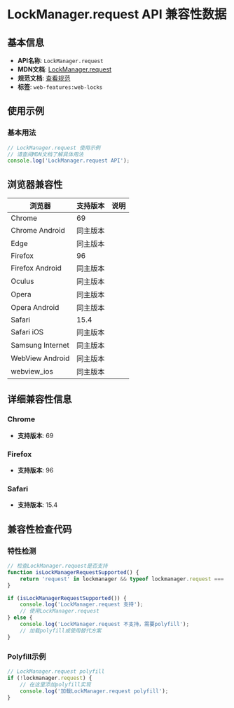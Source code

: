 # LockManager.request API 兼容性数据

## 基本信息

- **API名称**: `LockManager.request`
- **MDN文档**: [LockManager.request](https://developer.mozilla.org/docs/Web/API/LockManager/request)
- **规范文档**: [查看规范](https://w3c.github.io/web-locks/#api-lock-manager-request)
- **标签**: `web-features:web-locks`

## 使用示例

### 基本用法

```javascript
// LockManager.request 使用示例
// 请查阅MDN文档了解具体用法
console.log('LockManager.request API');
```

## 浏览器兼容性

| 浏览器 | 支持版本 | 说明 |
|--------|----------|------|
| Chrome | 69 |  |
| Chrome Android | 同主版本 |  |
| Edge | 同主版本 |  |
| Firefox | 96 |  |
| Firefox Android | 同主版本 |  |
| Oculus | 同主版本 |  |
| Opera | 同主版本 |  |
| Opera Android | 同主版本 |  |
| Safari | 15.4 |  |
| Safari iOS | 同主版本 |  |
| Samsung Internet | 同主版本 |  |
| WebView Android | 同主版本 |  |
| webview_ios | 同主版本 |  |

## 详细兼容性信息

### Chrome

- **支持版本**: 69

### Firefox

- **支持版本**: 96

### Safari

- **支持版本**: 15.4

## 兼容性检查代码

### 特性检测

```javascript
// 检查LockManager.request是否支持
function isLockManagerRequestSupported() {
    return 'request' in lockmanager && typeof lockmanager.request === 'function';
}

if (isLockManagerRequestSupported()) {
    console.log('LockManager.request 支持');
    // 使用LockManager.request
} else {
    console.log('LockManager.request 不支持，需要polyfill');
    // 加载polyfill或使用替代方案
}
```

### Polyfill示例

```javascript
// LockManager.request polyfill
if (!lockmanager.request) {
    // 在这里添加polyfill实现
    console.log('加载LockManager.request polyfill');
}
```

